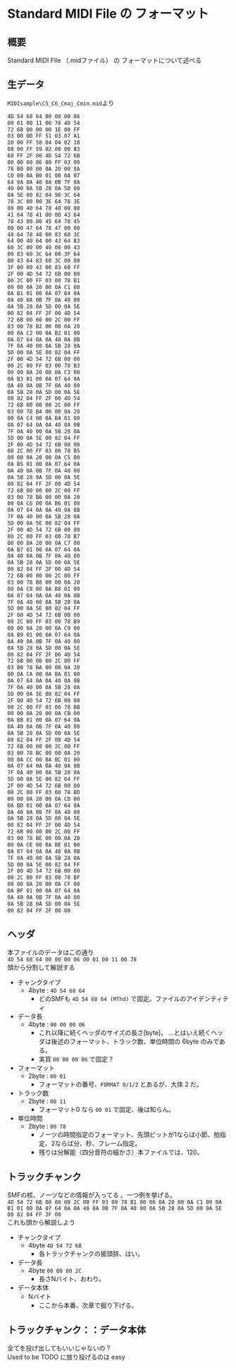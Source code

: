 
# Standard MIDI File の フォーマット

## 概要

Standard MIDI File （.midファイル） の フォーマットについて述べる

## 生データ

`MIDIsample\C5_C6_Cmaj_Cmin.mid`より

```txt
4D 54 68 64 00 00 00 06
00 01 00 11 00 78 4D 54
72 6B 00 00 00 1E 00 FF
03 00 00 FF 51 03 07 A1
20 00 FF 58 04 04 02 18
08 00 FF 59 02 00 00 83
60 FF 2F 00 4D 54 72 6B
00 00 00 86 00 FF 03 00
78 B0 00 00 0A 20 00 0A
C0 00 0A B0 01 00 0A 07
64 0A 0A 40 0A 0B 7F 0A
40 00 0A 5B 28 0A 5D 00
0A 5E 00 82 04 90 3C 64
78 3C 00 00 3E 64 78 3E
00 00 40 64 78 40 00 00
41 64 78 41 00 00 43 64
78 43 00 00 45 64 78 45
00 00 47 64 78 47 00 00
48 64 78 48 00 83 60 3C
64 00 40 64 00 43 64 83
60 3C 00 00 40 00 00 43
00 83 60 3C 64 00 3F 64
00 43 64 83 60 3C 00 00
3F 00 00 43 00 83 60 FF
2F 00 4D 54 72 6B 00 00
00 2C 00 FF 03 00 78 B1
00 00 0A 20 00 0A C1 00
0A B1 01 00 0A 07 64 0A
0A 40 0A 0B 7F 0A 40 00
0A 5B 28 0A 5D 00 0A 5E
00 82 04 FF 2F 00 4D 54
72 6B 00 00 00 2C 00 FF
03 00 78 B2 00 00 0A 20
00 0A C2 00 0A B2 01 00
0A 07 64 0A 0A 40 0A 0B
7F 0A 40 00 0A 5B 28 0A
5D 00 0A 5E 00 82 04 FF
2F 00 4D 54 72 6B 00 00
00 2C 00 FF 03 00 78 B3
00 00 0A 20 00 0A C3 00
0A B3 01 00 0A 07 64 0A
0A 40 0A 0B 7F 0A 40 00
0A 5B 28 0A 5D 00 0A 5E
00 82 04 FF 2F 00 4D 54
72 6B 00 00 00 2C 00 FF
03 00 78 B4 00 00 0A 20
00 0A C4 00 0A B4 01 00
0A 07 64 0A 0A 40 0A 0B
7F 0A 40 00 0A 5B 28 0A
5D 00 0A 5E 00 82 04 FF
2F 00 4D 54 72 6B 00 00
00 2C 00 FF 03 00 78 B5
00 00 0A 20 00 0A C5 00
0A B5 01 00 0A 07 64 0A
0A 40 0A 0B 7F 0A 40 00
0A 5B 28 0A 5D 00 0A 5E
00 82 04 FF 2F 00 4D 54
72 6B 00 00 00 2C 00 FF
03 00 78 B6 00 00 0A 20
00 0A C6 00 0A B6 01 00
0A 07 64 0A 0A 40 0A 0B
7F 0A 40 00 0A 5B 28 0A
5D 00 0A 5E 00 82 04 FF
2F 00 4D 54 72 6B 00 00
00 2C 00 FF 03 00 78 B7
00 00 0A 20 00 0A C7 00
0A B7 01 00 0A 07 64 0A
0A 40 0A 0B 7F 0A 40 00
0A 5B 28 0A 5D 00 0A 5E
00 82 04 FF 2F 00 4D 54
72 6B 00 00 00 2C 00 FF
03 00 78 B8 00 00 0A 20
00 0A C8 00 0A B8 01 00
0A 07 64 0A 0A 40 0A 0B
7F 0A 40 00 0A 5B 28 0A
5D 00 0A 5E 00 82 04 FF
2F 00 4D 54 72 6B 00 00
00 2C 00 FF 03 00 78 B9
00 00 0A 20 00 0A C9 00
0A B9 01 00 0A 07 64 0A
0A 40 0A 0B 7F 0A 40 00
0A 5B 28 0A 5D 00 0A 5E
00 82 04 FF 2F 00 4D 54
72 6B 00 00 00 2C 00 FF
03 00 78 BA 00 00 0A 20
00 0A CA 00 0A BA 01 00
0A 07 64 0A 0A 40 0A 0B
7F 0A 40 00 0A 5B 28 0A
5D 00 0A 5E 00 82 04 FF
2F 00 4D 54 72 6B 00 00
00 2C 00 FF 03 00 78 BB
00 00 0A 20 00 0A CB 00
0A BB 01 00 0A 07 64 0A
0A 40 0A 0B 7F 0A 40 00
0A 5B 28 0A 5D 00 0A 5E
00 82 04 FF 2F 00 4D 54
72 6B 00 00 00 2C 00 FF
03 00 78 BC 00 00 0A 20
00 0A CC 00 0A BC 01 00
0A 07 64 0A 0A 40 0A 0B
7F 0A 40 00 0A 5B 28 0A
5D 00 0A 5E 00 82 04 FF
2F 00 4D 54 72 6B 00 00
00 2C 00 FF 03 00 78 BD
00 00 0A 20 00 0A CD 00
0A BD 01 00 0A 07 64 0A
0A 40 0A 0B 7F 0A 40 00
0A 5B 28 0A 5D 00 0A 5E
00 82 04 FF 2F 00 4D 54
72 6B 00 00 00 2C 00 FF
03 00 78 BE 00 00 0A 20
00 0A CE 00 0A BE 01 00
0A 07 64 0A 0A 40 0A 0B
7F 0A 40 00 0A 5B 28 0A
5D 00 0A 5E 00 82 04 FF
2F 00 4D 54 72 6B 00 00
00 2C 00 FF 03 00 78 BF
00 00 0A 20 00 0A CF 00
0A BF 01 00 0A 07 64 0A
0A 40 0A 0B 7F 0A 40 00
0A 5B 28 0A 5D 00 0A 5E
00 82 04 FF 2F 00 00
```

## ヘッダ

本ファイルのデータはこの通り  
`4D 54 68 64 00 00 00 06 00 01 00 11 00 78`  
頭から分割して解説する

+ チャンクタイプ
  + 4byte : `4D 54 68 64`
    + どのSMFも `4D 54 68 64 (MThd)` で固定。ファイルのアイデンティティ
+ データ長
  + 4byte : `00 00 00 06`
    + これ以降に続くヘッダのサイズの長さ[byte]。  …とはいえ続くヘッダは後述のフォーマット、トラック数、単位時間の 6byte のみである。
    + 実質 `00 00 00 06` で固定？
+ フォーマット
  + 2byte : `00 01`
    + フォーマットの番号、`FORMAT 0/1/2` とあるが、大体 2 だ。
+ トラック数
  + 2byte : `00 11`
    + フォーマット0 なら `00 01` で固定、後は知らん。
+ 単位時間
  + 2byte : `00 78`
    + ノーツの時間指定のフォーマット、先頭ビットが1ならば小節、拍指定、2ならば分、秒、フレーム指定。
    + 残りは分解能（四分音符の細かさ）本ファイルでは、120。

## トラックチャンク

SMFの核、ノーツなどの情報が入ってる 。一つ例を挙げる。  
`4D 54 72 6B 00 00 00 2C 00 FF 03 00 78 B1 00 00 0A 20 00 0A C1 00 0A B1 01 00 0A 07 64 0A 0A 40 0A 0B 7F 0A 40 00 0A 5B 28 0A 5D 00 0A 5E 00 82 04 FF 2F 00`  
これも頭から解説しよう

+ チャンクタイプ
  + 4byte `4D 54 72 6B`
    + 各トラックチャンクの接頭辞、はい。
+ データ長
  + 4byte `00 00 00 2C`
    + 長さNバイト、おわり。
+ データ本体
  + Nバイト
    + ここから本番、次章で掘り下げる。

## トラックチャンク：：データ本体

全てを投げ出してもいいじゃないの？  
Used to be TODO に放り投げるのは easy